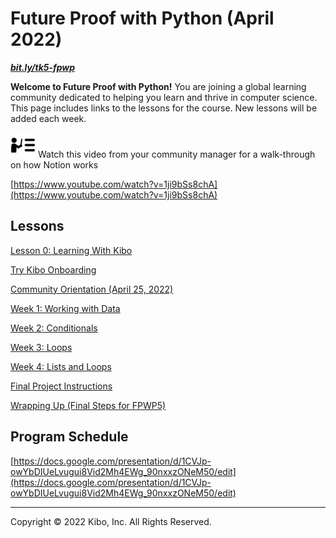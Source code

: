 # Future Proof with Python (April 2022)

***[bit.ly/tk5-fpwp](http://bit.ly/tk5-fpwp)***

**Welcome to Future Proof with Python!** You are joining a global learning community dedicated to helping you learn and thrive in computer science. This page includes links to the lessons for the course.  New lessons will be added each week.

<aside>
<img src="Future%20Proof%20with%20Python%20(April%202022)%20cde560ea771b4db192e308aa17d69936/instruction.png" alt="Future%20Proof%20with%20Python%20(April%202022)%20cde560ea771b4db192e308aa17d69936/instruction.png" width="40px" /> Watch this video from your community manager for a walk-through on how Notion works

</aside>

[https://www.youtube.com/watch?v=1ji9bSs8chA](https://www.youtube.com/watch?v=1ji9bSs8chA)

## Lessons

[Lesson 0: Learning With Kibo](Future%20Proof%20with%20Python%20(April%202022)%20cde560ea771b4db192e308aa17d69936/Lesson%200%20Learning%20With%20Kibo%2032002756da8b4ed2a610df0347af2a08.md)

[Try Kibo Onboarding](Future%20Proof%20with%20Python%20(April%202022)%20cde560ea771b4db192e308aa17d69936/Try%20Kibo%20Onboarding%20c7e2dc75825142dababc4d85149b6aa3.md)

[Community Orientation (April 25, 2022)](Future%20Proof%20with%20Python%20(April%202022)%20cde560ea771b4db192e308aa17d69936/Community%20Orientation%20(April%2025,%202022)%2094ae26a32a7e4c20bd0acab1abb12fc8.md)

[Week 1: Working with Data](Future%20Proof%20with%20Python%20(April%202022)%20cde560ea771b4db192e308aa17d69936/Week%201%20Working%20with%20Data%20ca443ebb172840f197dfe028e2771459.md)

[Week 2: Conditionals](Future%20Proof%20with%20Python%20(April%202022)%20cde560ea771b4db192e308aa17d69936/Week%202%20Conditionals%20cb58d716e8b8460ea6c36a5fd0afb9ca.md)

[Week 3: Loops](Future%20Proof%20with%20Python%20(April%202022)%20cde560ea771b4db192e308aa17d69936/Week%203%20Loops%2040bb790670164a37a5b2a50b5662cb4e.md)

[Week 4: Lists and Loops](Future%20Proof%20with%20Python%20(April%202022)%20cde560ea771b4db192e308aa17d69936/Week%204%20Lists%20and%20Loops%20ab535f620f5044308e5542028530b3b2.md)

[Final Project Instructions](Future%20Proof%20with%20Python%20(April%202022)%20cde560ea771b4db192e308aa17d69936/Final%20Project%20Instructions%209f580c056d4d439fb7812f8664347b1c.md)

[Wrapping Up (Final Steps for FPWP5)](Future%20Proof%20with%20Python%20(April%202022)%20cde560ea771b4db192e308aa17d69936/Wrapping%20Up%20(Final%20Steps%20for%20FPWP5)%20cc9d9e34b3914ec4a809aece96ee53e5.md)

## Program Schedule

[https://docs.google.com/presentation/d/1CVJp-owYbDIUeLvugui8Vid2Mh4EWg_90nxxzONeM50/edit](https://docs.google.com/presentation/d/1CVJp-owYbDIUeLvugui8Vid2Mh4EWg_90nxxzONeM50/edit)

---

Copyright © 2022 Kibo, Inc. All Rights Reserved.